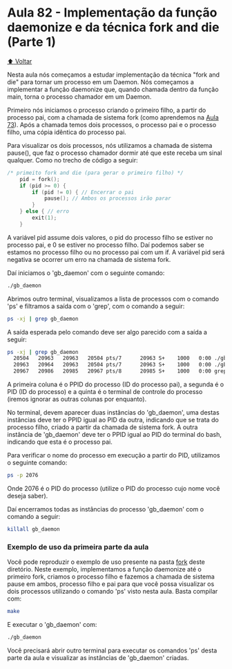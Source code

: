 # Aula 82 - Implementação da função daemonize e da técnica fork and die (Parte 1)

[:arrow_up: Voltar](https://github.com/Geofisicando/C-orientado-a-testes#%C3%ADndice)

Nesta aula nós começamos a estudar implementação da técnica "fork and die" para tornar um processo em um Daemon. Nós começamos a implementar
a função daemonize que, quando chamada dentro da função main, torna o processo chamador em um Daemon.

Primeiro nós iniciamos o processo criando o primeiro filho, a partir do processo pai, com a chamada de sistema fork (como aprendemos
na [Aula 73](https://github.com/Geofisicando/C-orientado-a-testes/tree/main/exemplos/syscalls/fork#aula-73---criar-processos-no-linux-a-chamada-de-sistema-fork)).
Após a chamada temos dois processos, o processo pai e o processo filho, uma cópia idêntica do processo pai.

Para visualizar os dois processos, nós utilizamos a chamada de sistema pause(), que faz o processo chamador dormir até que este receba um sinal qualquer.
Como no trecho de código a seguir:

```c
/* primeito fork and die (para gerar o primeiro filho) */
    pid = fork();
    if (pid >= 0) {
        if (pid != 0) { // Encerrar o pai
            pause(); // Ambos os processos irão parar
        }
    } else { // erro
        exit(1);
    }
```

A variável pid assume dois valores, o pid do processo filho se estiver no processo pai, e 0 se estiver no processo filho. Daí podemos saber se
estamos no processo filho ou no processo pai com um if. A variável pid será negativa se ocorrer um erro na chamada de sistema fork.

Daí iniciamos o 'gb_daemon' com o seguinte comando:

```sh
./gb_daemon
```

Abrimos outro terminal, visualizamos a lista de processos com o comando 'ps' e filtramos a saída com o 'grep', com o comando a seguir:

```sh
ps -xj | grep gb_daemon
```

A saída esperada pelo comando deve ser algo parecido com a saída a seguir:

```sh
ps -xj | grep gb_daemon
  20504   20963   20963   20504 pts/7      20963 S+    1000   0:00 ./gb_daemon
  20963   20964   20963   20504 pts/7      20963 S+    1000   0:00 ./gb_daemon
  20967   20986   20985   20967 pts/8      20985 S+    1000   0:00 grep --color=auto gb_daemon
```

A primeira coluna é o PPID do processo (ID do processo pai), a segunda é o PID (ID do processo) e a quinta é o terminal de controle do processo
(iremos ignorar as outras colunas por enquanto).

No terminal, devem aparecer duas instâncias do 'gb_daemon', uma destas instâncias deve ter o PPID igual ao PID da outra, indicando que se
trata do processo filho, criado a partir da chamada de sistema fork. A outra instância de 'gb_daemon' deve ter o PPID igual ao PID do terminal
do bash, indicando que esta é o processo pai.

Para verificar o nome do processo em execução a partir do PID, utilizamos o seguinte comando:

```sh
ps -p 2076
```

Onde 2076 é o PID do processo (utilize o PID do processo cujo nome você deseja saber).

Daí encerramos todas as instâncias do processo 'gb_daemon' com o comando a seguir:

```sh
killall gb_daemon
```

### Exemplo de uso da primeira parte da aula

Você pode reproduzir o exemplo de uso presente na pasta [fork](https://github.com/Geofisicando/C-orientado-a-testes/tree/main/exemplos/daemon/daemonize/parte1/fork) deste diretório. Neste exemplo, implementamos a função daemonize até o primeiro fork,
criamos o processo filho e fazemos a chamada de sistema pause em ambos, processo filho e pai para que você possa visualizar os dois processos utilizando
o comando 'ps' visto nesta aula. Basta compilar com:

```sh
make
```

E executar o 'gb_daemon' com:

```sh
./gb_daemon
```

Você precisará abrir outro terminal para executar os comandos 'ps' desta parte da aula e visualizar as instâncias de 'gb_daemon' criadas.
